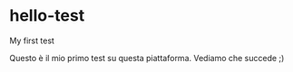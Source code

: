 # hello-test
My first test

Questo è il mio primo test su questa piattaforma.
Vediamo che succede ;)
